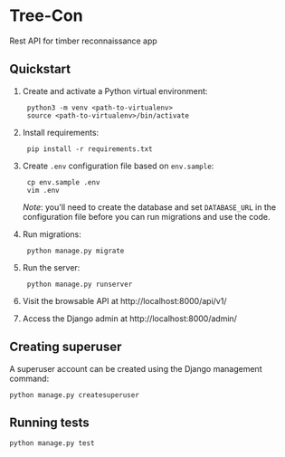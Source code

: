 # Tree-Con

Rest API for timber reconnaissance app

## Quickstart

1. Create and activate a Python virtual environment:

        python3 -m venv <path-to-virtualenv>
        source <path-to-virtualenv>/bin/activate

2. Install requirements:

        pip install -r requirements.txt

3. Create `.env` configuration file based on `env.sample`:

        cp env.sample .env
        vim .env

   *Note*: you'll need to create the database and set `DATABASE_URL` in
   the configuration file before you can run migrations and use the code.

4. Run migrations:

        python manage.py migrate

5. Run the server:

        python manage.py runserver
        
6. Visit the browsable API at http://localhost:8000/api/v1/

7. Access the Django admin at http://localhost:8000/admin/

## Creating superuser

A superuser account can be created using the Django management command:

    python manage.py createsuperuser

## Running tests

    python manage.py test

